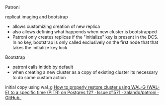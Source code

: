Patroni

replicat imaging and bootstrap

* allows customizing creation of new replica
* also allows defining what happends when new cluster is bootstrapped
* Patroni only creates replicas if the "initialize" key is present in the DCS. In no key, bootstrap is only called exclusively on the first node that that takes the initialize key lock

Bootstrap

* patroni calls initidb by default
* when creating a new cluster as a copy of existing cluster its necessary to do some custom action

initial copy using wal\_g [How to properly restore cluster using WAL-G (WAL-E) to a specific time (PITR) on Postgres 12? · Issue #1571 · zalando/patroni · GitHub](https://github.com/zalando/patroni/issues/1571)\_
